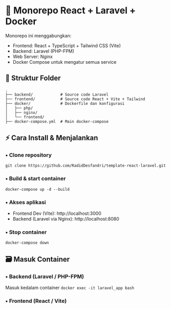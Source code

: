 # 📌 Monorepo React + Laravel + Docker
Monorepo ini menggabungkan:
- Frontend: React + TypeScript + Tailwind CSS (Vite)
- Backend: Laravel (PHP-FPM)
- Web Server: Nginx
- Docker Compose untuk mengatur semua service

## 📂 Struktur Folder
```
.
├── backend/            # Source code Laravel
├── frontend/           # Source code React + Vite + Tailwind
├── docker/             # Dockerfile dan konfigurasi
│   ├── php/            
│   ├── nginx/
│   └── frontend/
├── docker-compose.yml  # Main docker-compose
```

## ⚡ Cara Install & Menjalankan
### • Clone repository
```git clone https://github.com/RadidDesfandri/template-react-laravel.git```

### • Build & start container
```docker-compose up -d --build```

### • Akses aplikasi
- Frontend Dev (Vite): http://localhost:3000
- Backend (Laravel via Nginx): http://localhost:8080

### • Stop container
```docker-compose down```

## 🗃️ Masuk Container
### • Backend (Laravel / PHP-FPM)
Masuk kedalam container
```docker exec -it laravel_app bash```

### • Frontend (React / Vite)

